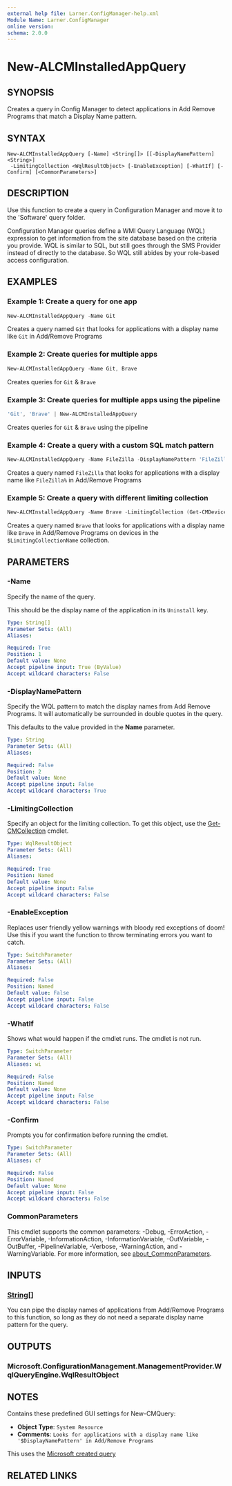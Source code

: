 ```yaml
---
external help file: Larner.ConfigManager-help.xml
Module Name: Larner.ConfigManager
online version:
schema: 2.0.0
---
```


# New-ALCMInstalledAppQuery

## SYNOPSIS

Creates a query in Config Manager to detect applications in Add Remove Programs that match a Display Name pattern.

## SYNTAX

```
New-ALCMInstalledAppQuery [-Name] <String[]> [[-DisplayNamePattern] <String>]
 -LimitingCollection <WqlResultObject> [-EnableException] [-WhatIf] [-Confirm] [<CommonParameters>]
```

## DESCRIPTION

Use this function to create a query in Configuration Manager and move it to the 'Software' query folder.

Configuration Manager queries define a WMI Query Language (WQL) expression to get information from the site database based on the criteria you provide.
WQL is similar to SQL, but still goes through the SMS Provider instead of directly to the database.
So WQL still abides by your role-based access configuration.

## EXAMPLES

### Example 1: Create a query for one app

```powershell
New-ALCMInstalledAppQuery -Name Git
```

Creates a query named `Git` that looks for applications with a display name like `Git` in Add/Remove Programs

### Example 2: Create queries for multiple apps

```powershell
New-ALCMInstalledAppQuery -Name Git, Brave
```

Creates queries for `Git` & `Brave`

### Example 3: Create queries for multiple apps using the pipeline

```powershell
'Git', 'Brave' | New-ALCMInstalledAppQuery
```

Creates queries for `Git` & `Brave` using the pipeline

### Example 4: Create a query with a custom SQL match pattern

```powershell
New-ALCMInstalledAppQuery -Name FileZilla -DisplayNamePattern 'FileZilla%'
```

Creates a query named `FileZilla` that looks for applications with a display name like `FileZilla%` in Add/Remove Programs

### Example 5: Create a query with different limiting collection

```powershell
New-ALCMInstalledAppQuery -Name Brave -LimitingCollection (Get-CMDeviceCollection -Name $LimitingCollectionName)
```

Creates a query named `Brave` that looks for applications with a display name like `Brave` in Add/Remove Programs on devices in the `$LimitingCollectionName` collection.

## PARAMETERS

### -Name

Specify the name of the query.

This should be the display name of the application in its `Uninstall` key.

```yaml
Type: String[]
Parameter Sets: (All)
Aliases:

Required: True
Position: 1
Default value: None
Accept pipeline input: True (ByValue)
Accept wildcard characters: False
```

### -DisplayNamePattern

Specify the WQL pattern to match the display names from Add Remove Programs.
It will automatically be surrounded in double quotes in the query.

This defaults to the value provided in the **Name** parameter.

```yaml
Type: String
Parameter Sets: (All)
Aliases:

Required: False
Position: 2
Default value: None
Accept pipeline input: False
Accept wildcard characters: True
```

### -LimitingCollection

Specify an object for the limiting collection.
To get this object, use the [Get-CMCollection](https://learn.microsoft.com/en-us/powershell/module/configurationmanager/get-cmcollection) cmdlet.

```yaml
Type: WqlResultObject
Parameter Sets: (All)
Aliases:

Required: True
Position: Named
Default value: None
Accept pipeline input: False
Accept wildcard characters: False
```

### -EnableException

Replaces user friendly yellow warnings with bloody red exceptions of doom! Use this if you want the function to throw terminating errors you want to catch.

```yaml
Type: SwitchParameter
Parameter Sets: (All)
Aliases:

Required: False
Position: Named
Default value: False
Accept pipeline input: False
Accept wildcard characters: False
```

### -WhatIf

Shows what would happen if the cmdlet runs.
The cmdlet is not run.

```yaml
Type: SwitchParameter
Parameter Sets: (All)
Aliases: wi

Required: False
Position: Named
Default value: None
Accept pipeline input: False
Accept wildcard characters: False
```

### -Confirm

Prompts you for confirmation before running the cmdlet.

```yaml
Type: SwitchParameter
Parameter Sets: (All)
Aliases: cf

Required: False
Position: Named
Default value: None
Accept pipeline input: False
Accept wildcard characters: False
```

### CommonParameters

This cmdlet supports the common parameters: -Debug, -ErrorAction, -ErrorVariable, -InformationAction, -InformationVariable, -OutVariable, -OutBuffer, -PipelineVariable, -Verbose, -WarningAction, and -WarningVariable. For more information, see [about_CommonParameters](http://go.microsoft.com/fwlink/?LinkID=113216).

## INPUTS

### [String[]](https://learn.microsoft.com/en-us/dotnet/api/system.string)

You can pipe the display names of applications from Add/Remove Programs to this function, so long as they do not need a separate display name pattern for the query.

## OUTPUTS

### Microsoft.ConfigurationManagement.ManagementProvider.WqlQueryEngine.WqlResultObject

## NOTES

Contains these predefined GUI settings for New-CMQuery:

- **Object Type**: `System Resource`
- **Comments**: `Looks for applications with a display name like '$DisplayNamePattern' in Add/Remove Programs`

This uses the [Microsoft created query](https://learn.microsoft.com/en-us/mem/configmgr/core/servers/manage/create-queries#computers-with-a-specific-software-package-installed)

## RELATED LINKS
